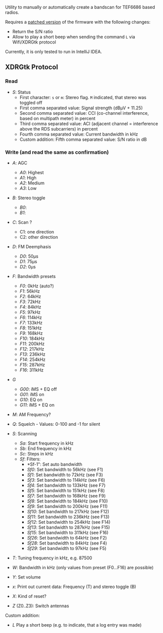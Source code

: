 Utility to manually or automatically create a bandscan for TEF6686 based radios.

Requires a [patched version](https://github.com/clorenz/TEF6686_ESP32/tree/force-beep) of 
the firmware with the following changes:

- Return the S/N ratio
- Allow to play a short beep when sending the command `L` via Wifi/XDRGtk protocol

Currently, it is only tested to run in IntelliJ IDEA.


## XDRGtk Protocol

### Read

- *S*: Status
  - First character: `s` or `m`: Stereo flag. `M` indicated, that stereo was toggled off
  - First comma separated value: Signal strength (dBµV + 11.25)
  - Second comma separated value: CCI (co-channel interference, based on multipath meter) in percent
  - Third comma separated value: ACI (adjacent channel = interference above the RDS subcarriers) in percent
  - Fourth comma separated value: Current bandwidth in kHz
  - Custom addition: Fifth comma separated value: S/N ratio in dB

### Write (and read the same as confirmation)

- *A*: AGC
  - *A0*: Highest
  - *A1*: High
  - *A2*: Medium
  - *A3*: Low

- *B*: Stereo toggle
  - *B0*: 
  - *B1*:  

- *C*: Scan ?
  - C1: one direction
  - C2: other direction

- *D*: FM Deemphasis
  - *D0*: 50µs
  - *D1*: 75µs
  - *D2*: 0µs

- *F*: Bandwidth presets
  - *F0*: 0kHz (auto?)
  - *F1*: 56kHz 
  - *F2*: 64kHz
  - *F3*: 72kHz
  - *F4*: 84kHz
  - *F5*: 97kHz
  - *F6*: 114kHz
  - *F7*: 133kHz
  - *F8*: 151kHz
  - *F9*: 168kHz
  - *F10*: 184kHz
  - *F11*: 200kHz
  - *F12*: 217kHz
  - *F13*: 236kHz
  - *F14*: 254kHz
  - *F15*: 287kHz
  - *F16*: 311kHz

- *G*
  - *G00*: iMS + EQ off
  - *G01*: iMS on
  - *G10*: EQ on
  - *G11*: iMS + EQ on

- *M*: AM Frequency?

- *Q*: Squelch - Values: 0-100 and -1 for silent

- *S*: Scanning
  - *Sa*: Start frequency in kHz
  - *Sb*: End frequency in kHz
  - *Sc*: Steps in kHz
  - *Sf*: Filters:
    - *Sf-1": Set auto bandwidth  
    - *Sf0*: Set bandwidth to 56kHz (see F1)
    - *Sf1*: Set bandwidth to 72kHz (see F3)
    - *Sf3*: Set bandwidth to 114kHz (see F6)
    - *Sf4*: Set bandwidth to 133kHz (see F7)
    - *Sf5*: Set bandwidth to 151kHz (see F8)
    - *Sf7*: Set bandwidth to 168kHz (see F9)
    - *Sf8*: Set bandwidth to 184kHz (see F10)
    - *Sf9*: Set bandwidth to 200kHz (see F11)
    - *Sf10*: Set bandwidth to 217kHz (see F12)
    - *Sf11*: Set bandwidth to 236kHz (see F13)
    - *Sf12*: Set bandwidth to 254kHz (see F14)
    - *Sf13*: Set bandwidth to 287kHz (see F15)
    - *Sf15*: Set bandwidth to 311kHz (see F16)
    - *Sf26*: Set bandwidth to 64kHz (see F2)
    - *Sf28*: Set bandwidth to 84kHz (see F4)
    - *Sf29*: Set bandwidth to 97kHz (see F5)

- *T*: Tuning frequency in kHz, e.g. 87500

- *W*: Bandwidth in kHz (only values from preset (F0...F16) are possible)

- *Y*: Set volume

- *x*: Print out current data: Frequency (T) and  stereo toggle (B)

- *X*: Kind of reset?

- *Z* (Z0..Z3): Switch antennas

Custom addition:

- *L* Play a short beep (e.g. to indicate, that a log entry was made)